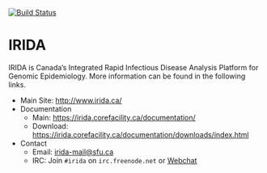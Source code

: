 [![Build Status](https://travis-ci.org/phac-nml/irida.svg?branch=development)](https://travis-ci.org/phac-nml/irida)

IRIDA
=====
IRIDA is Canada’s Integrated Rapid Infectious Disease Analysis Platform for Genomic Epidemiology.  More information can be found in the following links.

* Main Site: <http://www.irida.ca/>
* Documentation
    * Main: <https://irida.corefacility.ca/documentation/>
    * Download: <https://irida.corefacility.ca/documentation/downloads/index.html>
* Contact
    * Email: <irida-mail@sfu.ca>
    * IRC: Join `#irida` on `irc.freenode.net` or [Webchat](https://webchat.freenode.net/?channels=%23irida&uio=d4)

